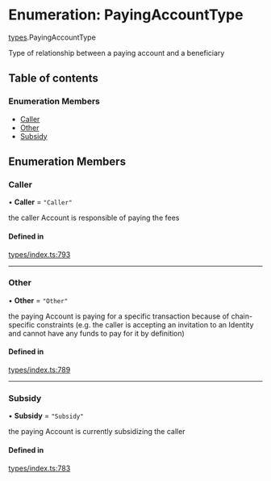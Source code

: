 # Enumeration: PayingAccountType

[types](../wiki/types).PayingAccountType

Type of relationship between a paying account and a beneficiary

## Table of contents

### Enumeration Members

- [Caller](../wiki/types.PayingAccountType#caller)
- [Other](../wiki/types.PayingAccountType#other)
- [Subsidy](../wiki/types.PayingAccountType#subsidy)

## Enumeration Members

### Caller

• **Caller** = ``"Caller"``

the caller Account is responsible of paying the fees

#### Defined in

[types/index.ts:793](https://github.com/PolymeshAssociation/polymesh-sdk/blob/95e180d2/src/types/index.ts#L793)

___

### Other

• **Other** = ``"Other"``

the paying Account is paying for a specific transaction because of
  chain-specific constraints (e.g. the caller is accepting an invitation to an Identity
  and cannot have any funds to pay for it by definition)

#### Defined in

[types/index.ts:789](https://github.com/PolymeshAssociation/polymesh-sdk/blob/95e180d2/src/types/index.ts#L789)

___

### Subsidy

• **Subsidy** = ``"Subsidy"``

the paying Account is currently subsidizing the caller

#### Defined in

[types/index.ts:783](https://github.com/PolymeshAssociation/polymesh-sdk/blob/95e180d2/src/types/index.ts#L783)
